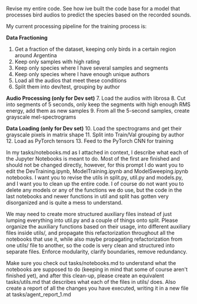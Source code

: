 Revise my entire code. See how ive built the code base for a model that processes bird audios to predict the species based on the recorded sounds.

My current processing pipeline for the training process is:

**Data Fractioning**
1. Get a fraction of the dataset, keeping only birds in a certain region around Argentina
2. Keep only samples with high rating
3. Keep only species where I have several samples and segments
4. Keep only species where I have enough unique authors
5. Load all the audios that meet these conditions
6. Split them into dev/test, grouping by author

**Audio Processing (only for Dev set)**
7. Load the audios with librosa
8. Cut into segments of 5 seconds, only keep the segments with high enough RMS energy, add them as new samples
9. From all the 5-second samples, create grayscale mel-spectrograms

**Data Loading (only for Dev set)**
10. Load the spectrograms and get their grayscale pixels in matrix shape
11. Split into Train/Val grouping by author
12. Load as PyTorch tensors
13. Feed to the PyTorch CNN for training

In my tasks/notebooks.md as I attached in context, I describe what each of the Jupyter Notebooks is meant to do. Most of the first are finished and should not be changed directly, however, for this prompt I do want you to edit the DevTraining.ipynb, ModelTraining.ipynb and ModelSweeping.ipynb notebooks. I want you to revise the utils in split.py, util.py and models.py, and I want you to clean up the entire code. I of course do not want you to delete any models or any of the functions we do use, but the code in the last notebooks and newer functions in util and split has gotten very disorganized and is quite a mess to understand.

We may need to create more structured auxiliary files instead of just lumping everything into util.py and a couple of things onto split. Please organize the auxiliary functions based on their usage, into different auxiliary files inside utils/, and propagate this refactorization throughout all the notebooks that use it, while also maybe propagating refactorization from one utils/ file to another, so the code is very clean and structured into separate files. Enforce modularity, clarify boundaries, remove redundancy.

Make sure you check out tasks/notebooks.md to understand what the notebooks are supposed to do (keeping in mind that some of course aren't finished yet), and after this clean-up, please create an equivalent tasks/utils.md that describes what each of the files in utils/ does. Also create a report of all the changes you have executed, writing it in a new file at tasks/agent_report_1.md

